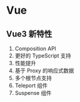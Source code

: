 # Vue

## Vue3 新特性

1. Composition API
2. 更好的 TypeScript 支持
3. 性能提升
4. 基于 Proxy 的响应式数据
5. 多个根节点支持
6. Teleport 组件
7. Suspense 组件
